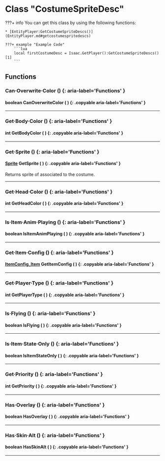 # Class "CostumeSpriteDesc"

???+ info
    You can get this class by using the following functions:

    * [EntityPlayer:GetCostumeSpriteDescs()](EntityPlayer.md#getcostumespritedescs)

    ???+ example "Example Code"
        ```lua
        local firstCostumeDesc = Isaac.GetPlayer():GetCostumeSpriteDescs()[1]
        ```
        
## Functions

### Can·Overwrite·Color () {: aria-label='Functions' }
#### boolean CanOverwriteColor ( ) {: .copyable aria-label='Functions' }

___
### Get·Body·Color () {: aria-label='Functions' }
#### int GetBodyColor ( ) {: .copyable aria-label='Functions' }

___
### Get·Sprite () {: aria-label='Functions' }
#### [Sprite](Sprite.md) GetSprite ( ) {: .copyable aria-label='Functions' }
Returns sprite of associated to the costume.
___
### Get·Head·Color () {: aria-label='Functions' }
#### int GetHeadColor ( ) {: .copyable aria-label='Functions' }

___
### Is·Item·Anim·Playing () {: aria-label='Functions' }
#### boolean IsItemAnimPlaying ( ) {: .copyable aria-label='Functions' }

___
### Get·Item·Config () {: aria-label='Functions' }
#### [ItemConfig_Item](https://wofsauge.github.io/IsaacDocs/rep/ItemConfig_Item.html) GetItemConfig ( ) {: .copyable aria-label='Functions' }

___
### Get·Player·Type () {: aria-label='Functions' }
#### int GetPlayerType ( ) {: .copyable aria-label='Functions' }

___
### Is·Flying () {: aria-label='Functions' }
#### boolean IsFlying ( ) {: .copyable aria-label='Functions' }

___
### Is·Item·State·Only () {: aria-label='Functions' }
#### boolean IsItemStateOnly ( ) {: .copyable aria-label='Functions' }

___
### Get·Priority () {: aria-label='Functions' }
#### int GetPriority ( ) {: .copyable aria-label='Functions' }

___
### Has·Overlay () {: aria-label='Functions' }
#### boolean HasOverlay ( ) {: .copyable aria-label='Functions' }

___
### Has·Skin·Alt () {: aria-label='Functions' }
#### boolean HasSkinAlt ( ) {: .copyable aria-label='Functions' }

___